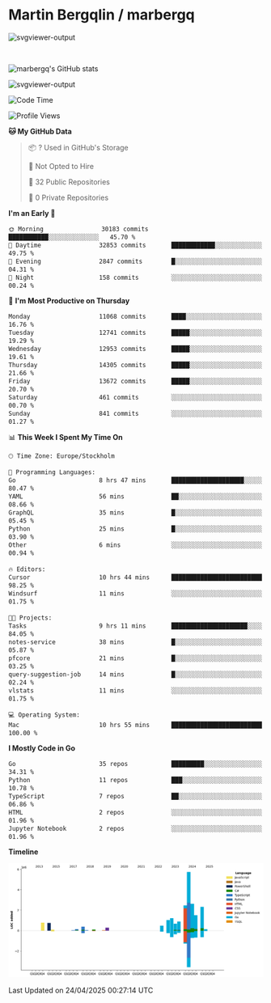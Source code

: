 # Martin Bergqlin / marbergq

![svgviewer-output](https://user-images.githubusercontent.com/2405410/206014777-22d41ecb-c24f-421d-b7d9-bba2cb5bb0de.svg)

<br>

<!--- [![Martin's Week](https://github-readme-stats.vercel.app/api/wakatime?username=marbergq&theme=dark)](https://github.com/anuraghazra/github-readme-stats) -->

![marbergq's GitHub stats](https://github-readme-stats.vercel.app/api?username=marbergq&count_private=true&show_icons=true)

![svgviewer-output](https://wakatime.com/badge/user/3f0a2069-6683-4e19-9a4a-7d21ea815067.svg)

<!--START_SECTION:waka-->
![Code Time](http://img.shields.io/badge/Code%20Time-5%2C029%20hrs%2028%20mins-blue)

![Profile Views](http://img.shields.io/badge/Profile%20Views-0-blue)

**🐱 My GitHub Data** 

> 📦 ? Used in GitHub's Storage 
 > 
> 🚫 Not Opted to Hire
 > 
> 📜 32 Public Repositories 
 > 
> 🔑 0 Private Repositories 
 > 
**I'm an Early 🐤** 

```text
🌞 Morning                30183 commits       ███████████░░░░░░░░░░░░░░   45.70 % 
🌆 Daytime                32853 commits       ████████████░░░░░░░░░░░░░   49.75 % 
🌃 Evening                2847 commits        █░░░░░░░░░░░░░░░░░░░░░░░░   04.31 % 
🌙 Night                  158 commits         ░░░░░░░░░░░░░░░░░░░░░░░░░   00.24 % 
```
📅 **I'm Most Productive on Thursday** 

```text
Monday                   11068 commits       ████░░░░░░░░░░░░░░░░░░░░░   16.76 % 
Tuesday                  12741 commits       █████░░░░░░░░░░░░░░░░░░░░   19.29 % 
Wednesday                12953 commits       █████░░░░░░░░░░░░░░░░░░░░   19.61 % 
Thursday                 14305 commits       █████░░░░░░░░░░░░░░░░░░░░   21.66 % 
Friday                   13672 commits       █████░░░░░░░░░░░░░░░░░░░░   20.70 % 
Saturday                 461 commits         ░░░░░░░░░░░░░░░░░░░░░░░░░   00.70 % 
Sunday                   841 commits         ░░░░░░░░░░░░░░░░░░░░░░░░░   01.27 % 
```


📊 **This Week I Spent My Time On** 

```text
🕑︎ Time Zone: Europe/Stockholm

💬 Programming Languages: 
Go                       8 hrs 47 mins       ████████████████████░░░░░   80.47 % 
YAML                     56 mins             ██░░░░░░░░░░░░░░░░░░░░░░░   08.66 % 
GraphQL                  35 mins             █░░░░░░░░░░░░░░░░░░░░░░░░   05.45 % 
Python                   25 mins             █░░░░░░░░░░░░░░░░░░░░░░░░   03.90 % 
Other                    6 mins              ░░░░░░░░░░░░░░░░░░░░░░░░░   00.94 % 

🔥 Editors: 
Cursor                   10 hrs 44 mins      █████████████████████████   98.25 % 
Windsurf                 11 mins             ░░░░░░░░░░░░░░░░░░░░░░░░░   01.75 % 

🐱‍💻 Projects: 
Tasks                    9 hrs 11 mins       █████████████████████░░░░   84.05 % 
notes-service            38 mins             █░░░░░░░░░░░░░░░░░░░░░░░░   05.87 % 
pfcore                   21 mins             █░░░░░░░░░░░░░░░░░░░░░░░░   03.25 % 
query-suggestion-job     14 mins             █░░░░░░░░░░░░░░░░░░░░░░░░   02.24 % 
vlstats                  11 mins             ░░░░░░░░░░░░░░░░░░░░░░░░░   01.75 % 

💻 Operating System: 
Mac                      10 hrs 55 mins      █████████████████████████   100.00 % 
```

**I Mostly Code in Go** 

```text
Go                       35 repos            █████████░░░░░░░░░░░░░░░░   34.31 % 
Python                   11 repos            ███░░░░░░░░░░░░░░░░░░░░░░   10.78 % 
TypeScript               7 repos             ██░░░░░░░░░░░░░░░░░░░░░░░   06.86 % 
HTML                     2 repos             ░░░░░░░░░░░░░░░░░░░░░░░░░   01.96 % 
Jupyter Notebook         2 repos             ░░░░░░░░░░░░░░░░░░░░░░░░░   01.96 % 
```



**Timeline**

![Lines of Code chart](https://raw.githubusercontent.com/marbergq/marbergq/main/assets/bar_graph.png)


 Last Updated on 24/04/2025 00:27:14 UTC
<!--END_SECTION:waka-->
